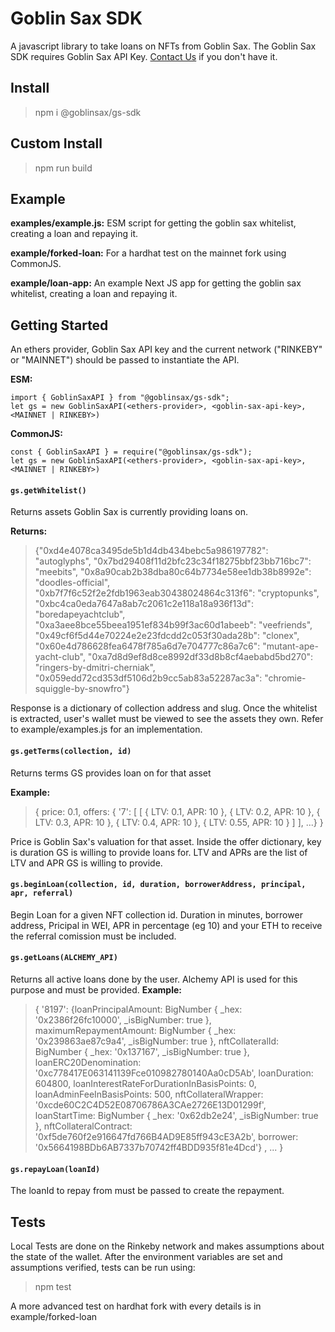 
  # Goblin Sax SDK
A javascript library to take loans on NFTs from Goblin Sax. The Goblin Sax SDK requires Goblin Sax API Key. [Contact Us](https://discord.com/invite/GS6rvrvb9B) if you don't have it.

## Install
> npm i @goblinsax/gs-sdk

## Custom Install
> npm run build

## Example
**examples/example.js:** 
ESM script for getting the goblin sax whitelist, creating a loan and repaying it. 

**example/forked-loan:**
For a hardhat test on the mainnet fork using CommonJS.

**example/loan-app:**
An example Next JS app for getting the goblin sax whitelist, creating a loan and repaying it. 

## Getting Started

An ethers provider, Goblin Sax API key and the current network ("RINKEBY" or "MAINNET") should be passed to instantiate the API.

**ESM:**  

    import { GoblinSaxAPI } from "@goblinsax/gs-sdk";
    let gs = new GoblinSaxAPI(<ethers-provider>, <goblin-sax-api-key>, <MAINNET | RINKEBY>)

**CommonJS:**
  
    const { GoblinSaxAPI } = require("@goblinsax/gs-sdk");
    let gs = new GoblinSaxAPI(<ethers-provider>, <goblin-sax-api-key>, <MAINNET | RINKEBY>)


#### `gs.getWhitelist()`

Returns assets Goblin Sax is currently providing loans on.

**Returns:**

> {"0xd4e4078ca3495de5b1d4db434bebc5a986197782": "autoglyphs", "0x7bd29408f11d2bfc23c34f18275bbf23bb716bc7": "meebits", "0x8a90cab2b38dba80c64b7734e58ee1db38b8992e": "doodles-official", "0xb7f7f6c52f2e2fdb1963eab30438024864c313f6": "cryptopunks", "0xbc4ca0eda7647a8ab7c2061c2e118a18a936f13d": "boredapeyachtclub", "0xa3aee8bce55beea1951ef834b99f3ac60d1abeeb": "veefriends", "0x49cf6f5d44e70224e2e23fdcdd2c053f30ada28b": "clonex", "0x60e4d786628fea6478f785a6d7e704777c86a7c6": "mutant-ape-yacht-club", "0xa7d8d9ef8d8ce8992df33d8b8cf4aebabd5bd270": "ringers-by-dmitri-cherniak", "0x059edd72cd353df5106d2b9cc5ab83a52287ac3a": "chromie-squiggle-by-snowfro"}

Response is a dictionary of collection address and slug. Once the whitelist is extracted, user's wallet must be viewed to see the assets they own. Refer to example/examples.js for an implementation.
  
  

#### `gs.getTerms(collection, id)`

Returns terms GS provides loan on for that asset

**Example:**

> {   price: 0.1,   offers: {
>     '7': [ [
					  { LTV: 0.1, APR: 10 },
					  { LTV: 0.2, APR: 10 },
					  { LTV: 0.3, APR: 10 },
					  { LTV: 0.4, APR: 10 },
					  { LTV: 0.55, APR: 10 }
					] ],
>    ...} }

Price is Goblin Sax's valuation for that asset. Inside the offer dictionary, key is duration GS is willing to provide loans for. LTV and APRs are the list of LTV and APR GS is willing to provide. 

#### `gs.beginLoan(collection, id, duration, borrowerAddress, principal, apr, referral)`
Begin Loan for a given NFT collection id. Duration in minutes, borrower address, Pricipal in WEI, APR in percentage (eg 10) and your ETH to receive the referral comission must be included.


#### `gs.getLoans(ALCHEMY_API)`

Returns all active loans done by the user. Alchemy API is used for this purpose and must be provided.
**Example:**

> {   '8197':   {loanPrincipalAmount: BigNumber { _hex:
> '0x2386f26fc10000', _isBigNumber: true },
>     maximumRepaymentAmount: BigNumber { _hex: '0x239863ae87c9a4', _isBigNumber: true },
>     nftCollateralId: BigNumber { _hex: '0x137167', _isBigNumber: true },
>     loanERC20Denomination: '0xc778417E063141139Fce010982780140Aa0cD5Ab',
>     loanDuration: 604800,
>     loanInterestRateForDurationInBasisPoints: 0,
>     loanAdminFeeInBasisPoints: 500,
>     nftCollateralWrapper: '0xcde60C2C4D52E08706786A3CAe2726E13D01299f',
>     loanStartTime: BigNumber { _hex: '0x62db2e24', _isBigNumber: true },
>     nftCollateralContract: '0xf5de760f2e916647fd766B4AD9E85ff943cE3A2b',
>     borrower: '0x5664198BDb6AB7337b70742ff4BDD935f81e4Dcd'} ,
>     ...
>     }
#### `gs.repayLoan(loanId)`
 The loanId to repay from must be passed to create the repayment.

## Tests
Local Tests are done on the Rinkeby network and makes assumptions about the state of the wallet. After the environment variables are set and assumptions verified, tests can be run using:
> npm test
  
A more advanced test on hardhat fork with every details is in example/forked-loan